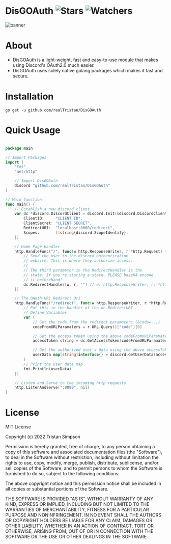 # DisGOAuth ![Stars](https://img.shields.io/github/stars/realTristan/DisGOAuth?color=brightgreen) ![Watchers](https://img.shields.io/github/watchers/realTristan/DisGOAuth?label=Watchers)
![banner](https://user-images.githubusercontent.com/75189508/188035581-008c64d0-d59a-4a95-9e75-55cb3d8f4e79.png)

# About
- DisGOAuth is a light-weight, fast and easy-to-use module that makes using Discord's OAuth2.0 much easier. 
- DisGOAuth uses solely native golang packages which makes it fast and secure.

# Installation
`go get -u github.com/realTristan/DisGOAuth`

# Quick Usage
```go

package main

// Import Packages
import (
	"fmt"
	"net/http"

	// Import DisGOAuth
	discord "github.com/realTristan/DisGOAuth"
)

// Main function
func main() {
	// Establish a new discord client
	var dc *discord.DiscordClient = discord.Init(&discord.DiscordClient{
		ClientID:     "CLIENT ID",
		ClientSecret: "CLIENT SECRET",
		RedirectURI:  "localhost:8000/redirect",
		Scopes:       []string{discord.ScopeIdentify},
	})

	// Home Page Handler
	http.HandleFunc("/", func(w http.ResponseWriter, r *http.Request) {
		// Send the user to the discord authentication
		// website. This is where they authorize access.
        //
        // The third parameter in the RedirectHandler is the
        // state. If you're storing a state, PLEASE base64 encode
        // it beforehand!
		dc.RedirectHandler(w, r, "") // w: http.ResponseWriter, r: *http.Request, state: string
	})

	// The OAuth URL Redirect Uri
	http.HandleFunc("/redirect", func(w http.ResponseWriter, r *http.Request) {
		// Put this in the handler of the dc.RedirectURI
		// Define Variables
		var (
			// Get the code from the redirect parameters (&code=...)
			codeFromURLParamaters = r.URL.Query()["code"][0]

			// Get the access token using the above codeFromURLParamaters
			accessToken string = dc.GetAccessToken(codeFromURLParamaters)

			// Get the authorized user's data using the above accessToken
			userData map[string]interface{} = discord.GetUserData(accessToken)
		)
		// Print the user data map
		fmt.Println(userData)
	})

	// Listen and Serve to the incoming http requests
	http.ListenAndServe(":8000", nil)
}
```

# License
MIT License

Copyright (c) 2022 Tristan Simpson

Permission is hereby granted, free of charge, to any person obtaining a copy of this software and associated documentation files (the "Software"), to deal in the Software without restriction, including without limitation the rights to use, copy, modify, merge, publish, distribute, sublicense, and/or sell copies of the Software, and to permit persons to whom the Software is furnished to do so, subject to the following conditions:

The above copyright notice and this permission notice shall be included in all copies or substantial portions of the Software.

THE SOFTWARE IS PROVIDED "AS IS", WITHOUT WARRANTY OF ANY KIND, EXPRESS OR IMPLIED, INCLUDING BUT NOT LIMITED TO THE WARRANTIES OF MERCHANTABILITY, FITNESS FOR A PARTICULAR PURPOSE AND NONINFRINGEMENT. IN NO EVENT SHALL THE AUTHORS OR COPYRIGHT HOLDERS BE LIABLE FOR ANY CLAIM, DAMAGES OR OTHER LIABILITY, WHETHER IN AN ACTION OF CONTRACT, TORT OR OTHERWISE, ARISING FROM, OUT OF OR IN CONNECTION WITH THE SOFTWARE OR THE USE OR OTHER DEALINGS IN THE SOFTWARE.